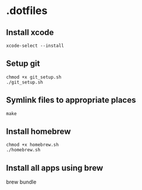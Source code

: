 .dotfiles
===


## Install xcode
`xcode-select --install`


## Setup git
`chmod +x git_setup.sh`  
`./git_setup.sh` 


## Symlink files to appropriate places
`make`


## Install homebrew
`chmod +x homebrew.sh`  
`./homebrew.sh`


## Install all apps using brew
brew bundle

